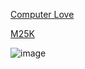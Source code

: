[Computer Love](https://www.youtube.com/watch?v=_aVa7qVKUHI)

[M25K](minju25kim.github.io/m25k/)

![image](https://github.com/minju25kim/minju25kim/assets/48757517/dfb400e8-9001-4a0e-93b3-8b4086bb3543)
